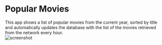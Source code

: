 # Popular Movies  
This app shows a list of popular movies from the current year, sorted by title and automatically updates the database with the list of the movies retrieved from the network every hour.  
![screenshot](https://github.com/ConnorWuProjects/Popular-Movies/blob/master/screenshot.png)
